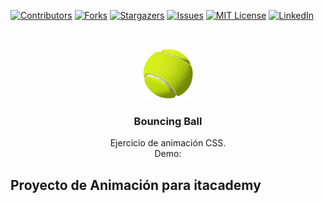<!--
*** Thanks for checking out the Best-README-Template. If you have a suggestion
*** that would make this better, please fork the repo and create a pull request
*** or simply open an issue with the tag "enhancement".
*** Thanks again! Now go create something AMAZING! :D
***
***
***
*** To avoid retyping too much info. Do a search and replace for the following:
*** github_username, repo_name, twitter_handle, email, project_title, project_description
-->

<!-- PROJECT SHIELDS -->
<!--
*** I'm using markdown "reference style" links for readability.
*** Reference links are enclosed in brackets [ ] instead of parentheses ( ).
*** See the bottom of this document for the declaration of the reference variables
*** for contributors-url, forks-url, etc. This is an optional, concise syntax you may use.
*** https://www.markdownguide.org/basic-syntax/#reference-style-links
-->

[![Contributors][contributors-shield]][contributors-url]
[![Forks][forks-shield]][forks-url]
[![Stargazers][stars-shield]][stars-url]
[![Issues][issues-shield]][issues-url]
[![MIT License][license-shield]][license-url]
[![LinkedIn][linkedin-shield]][linkedin-url]

<!-- PROJECT LOGO -->
<br />
<p align="center">
  <a href="https://github.com/Y2KWebs/sprint2-animacion-itacademy">
    <img src="./images/bola.png" alt="Logo" width="80" height="80">
  </a>

  <h3 align="center">Bouncing Ball</h3>

  <p align="center">
    Ejercicio de animación CSS.
    <br />
    Demo: <a href="https://y2kwebs.github.io/sprint2-animacion-itacademy/"></a>
    <br />

  </p>
</p>

<!-- ABOUT THE PROJECf -->

## Proyecto de Animación para itacademy

[contributors-shield]: https://img.shields.io/github/contributors/Y2KWebs/Sprint2-animacion-itacademy.svg?style=for-the-badge
[contributors-url]: https://github.com/Y2KWebs/sprint2-animacion-itacademy/graphs/contributors
[forks-shield]: https://img.shields.io/github/forks/Y2KWebs/Sprint2-animacion-itacademy.svg?style=for-the-badge
[forks-url]: https://github.com/Y2KWebs/sprint2-animacion-itacademy/network/members
[stars-shield]: https://img.shields.io/github/stars/Y2KWebs/Sprint2-animacion-itacademy.svg?style=for-the-badge
[stars-url]: https://github.com/Y2KWebs/sprint2-animacion-itacademy/stargazers
[issues-shield]: https://img.shields.io/github/issues/Y2KWebs/Sprint2-animacion-itacademy.svg?style=for-the-badge
[issues-url]: https://github.com/Y2KWebs/sprint2-animacion-itacademy/issues
[license-shield]: https://img.shields.io/github/license/Y2KWebs/Sprint2-animacion-itacademy.svg?style=for-the-badge
[license-url]: https://github.com/Y2KWebs/sprint2-animacion-itacademy/blob/master/LICENSE.txt
[linkedin-shield]: https://img.shields.io/badge/-LinkedIn-black.svg?style=for-the-badge&logo=linkedin&colorB=555
[linkedin-url]: https://linkedin.com/in/github_username
[product-screenshot]: ./images/screenshot.png
